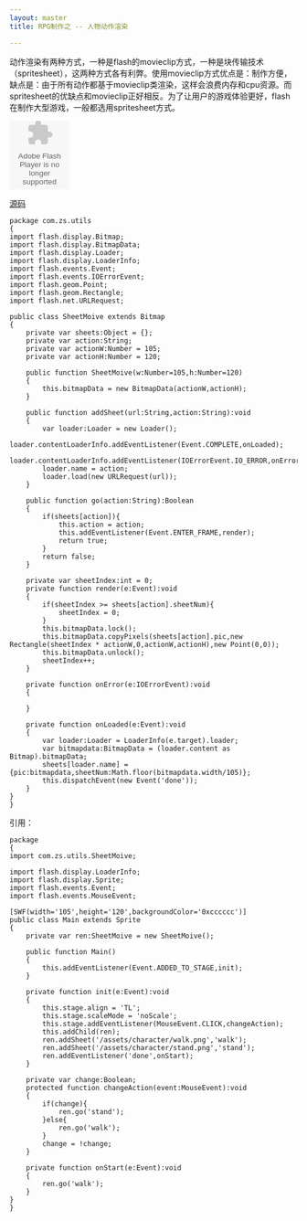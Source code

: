 ```yaml
---
layout: master
title: RPG制作之 -- 人物动作渲染

---
```


动作渲染有两种方式，一种是flash的movieclip方式，一种是块传输技术（spritesheet），这两种方式各有利弊。使用movieclip方式优点是：制作方便，缺点是：由于所有动作都基于movieclip类渲染，这样会浪费内存和cpu资源。而spritesheet的优缺点和movieclip正好相反。为了让用户的游戏体验更好，flash在制作大型游戏，一般都选用spritesheet方式。

<object type="application/x-shockwave-flash" width="105" height="120">
 <param name="movie" value="../../../images/posts/sheet.swf"/>
 <param name="bgcolor" value="#ffffff"/>
 <embed src="../../../images/posts/sheet.swf"
        type="application/x-shockwave-flash"
        bgcolor="#ffffff"
        width="105"
        height="120">
 </embed>
</object>

[源码](https://gist.github.com/41500281261d4bcb6d12)


	package com.zs.utils
	{
	import flash.display.Bitmap;
	import flash.display.BitmapData;
	import flash.display.Loader;
	import flash.display.LoaderInfo;
	import flash.events.Event;
	import flash.events.IOErrorEvent;
	import flash.geom.Point;
	import flash.geom.Rectangle;
	import flash.net.URLRequest;
	
	public class SheetMoive extends Bitmap
	{
		private var sheets:Object = {};
		private var action:String;
		private var actionW:Number = 105;
		private var actionH:Number = 120;
		
		public function SheetMoive(w:Number=105,h:Number=120)
		{
			this.bitmapData = new BitmapData(actionW,actionH);
		}
		
		public function addSheet(url:String,action:String):void
		{
			var loader:Loader = new Loader();
			loader.contentLoaderInfo.addEventListener(Event.COMPLETE,onLoaded);
			loader.contentLoaderInfo.addEventListener(IOErrorEvent.IO_ERROR,onError);
			loader.name = action;
			loader.load(new URLRequest(url));
		}
		
		public function go(action:String):Boolean
		{
			if(sheets[action]){
				this.action = action;
				this.addEventListener(Event.ENTER_FRAME,render);
				return true;
			}
			return false;
		}
		
		private var sheetIndex:int = 0;
		private function render(e:Event):void
		{
			if(sheetIndex >= sheets[action].sheetNum){
				sheetIndex = 0;
			}
			this.bitmapData.lock();
			this.bitmapData.copyPixels(sheets[action].pic,new Rectangle(sheetIndex * actionW,0,actionW,actionH),new Point(0,0));
			this.bitmapData.unlock();
			sheetIndex++;
		}
		
		private function onError(e:IOErrorEvent):void
		{
			
		}
		
		private function onLoaded(e:Event):void
		{
			var loader:Loader = LoaderInfo(e.target).loader;
			var bitmapdata:BitmapData = (loader.content as Bitmap).bitmapData;
			sheets[loader.name] = {pic:bitmapdata,sheetNum:Math.floor(bitmapdata.width/105)};
			this.dispatchEvent(new Event('done'));
		}
	}
	}
	
引用：	
	
	package
	{
	import com.zs.utils.SheetMoive;
	
	import flash.display.LoaderInfo;
	import flash.display.Sprite;
	import flash.events.Event;
	import flash.events.MouseEvent;

	[SWF(width='105',height='120',backgroundColor='0xcccccc')]
	public class Main extends Sprite
	{
		private var ren:SheetMoive = new SheetMoive();
		
		public function Main()
		{
			this.addEventListener(Event.ADDED_TO_STAGE,init);
		}
		
		private function init(e:Event):void
		{
			this.stage.align = 'TL';
			this.stage.scaleMode = 'noScale';
			this.stage.addEventListener(MouseEvent.CLICK,changeAction);
			this.addChild(ren);
			ren.addSheet('/assets/character/walk.png','walk');
			ren.addSheet('/assets/character/stand.png','stand');
			ren.addEventListener('done',onStart);
		}
		
		private var change:Boolean;
		protected function changeAction(event:MouseEvent):void
		{
			if(change){
				ren.go('stand');
			}else{
				ren.go('walk');
			}
			change = !change;
		}
		
		private function onStart(e:Event):void
		{
			ren.go('walk');
		}
	}
	}